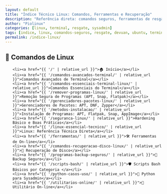 ```yaml
---
layout: default
title: "Índice Técnico Linux: Comandos, Ferramentas e Recuperação"
description: "Referência direta: comandos seguros, ferramentas de resgate, ISOs oficiais (Devuan, Ubuntu) e scripts testados — zero conteúdo genérico."
author: "Piolinux"
categories: [linux, terminal, resgate, sysadmin]
tags: [indice, linux, comandos-seguros, resgate, devuan, ubuntu, terminal, sysadmin]
permalink: /indice-linux/
---
```










<section>
  <h2>🧠 Comandos de Linux</h2>
  <ul>

    <li><a href="{{ '/' | relative_url }}">🏠 Início</a></li>    
    <li><a href="{{ '/comandos-avancados-terminal/' | relative_url }}">Comandos Avançados de Terminal</a></li>
    <li><a href="{{ '/comandos-essenciais-terminal-linux/' | relative_url }}">Comandos Essenciais do Terminal</a></li>
    <li><a href="{{ '/remover-programas-linux/' | relative_url }}">Remoção Segura de Programas (APT, Snap, Flatpak)</a></li>
    <li><a href="{{ '/gerenciadores-pacotes-linux/' | relative_url }}">Gerenciadores de Pacotes: APT, DNF, Zypper</a></li>
    <li><a href="{{ '/metodos-instalacao/' | relative_url }}">Instalação de Programas: APT, Flatpak, Snap, AppImage</a></li>
    <li><a href="{{ '/seguranca-linux/' | relative_url }}">Hardening Básico e Boas Práticas</a></li>
    <li><a href="{{ '/linux-essencial-tecnico/' | relative_url }}">Linux: Referência Técnica Direta</a></li>
    <li><a href="{{ '/ferramentas/' | relative_url }}">🛠️ Ferramentas de On-line</a></li>
    <li><a href="{{ '/comandos-recuperacao-disco-linux/' | relative_url }}">🧰 Recuperação de Disco</a></li>
    <li><a href="{{ '/programas-backup-seguros/' | relative_url }}">💾 Backup Seguro</a></li>
    <li><a href="{{ '/scripts-bash/' | relative_url }}">🛡️ Scripts Bash Básicos por Categoria </a></li>
    <li><a href="{{ '/python-casos-uso/' | relative_url }}">🐍 Python para Sysadmin</a></li>
    <li><a href="{{ '/utilitarios-online/' | relative_url }}">🔧 Utilitário On-line</a></li>


  </ul>


</section>

